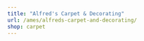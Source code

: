 ```yaml
---
title: "Alfred's Carpet & Decorating"
url: /ames/alfreds-carpet-and-decorating/
shop: carpet
---
```

